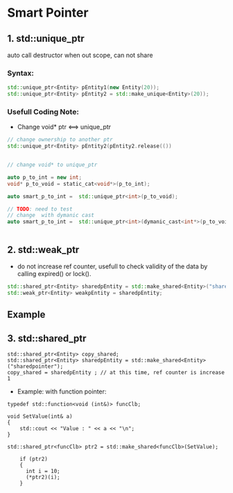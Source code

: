 # Smart Pointer

## 1. std::unique_ptr
auto call destructor when out scope, can not share

### Syntax: 
  
 ```c++
std::unique_ptr<Entity> pEntity1(new Entity(20));
std::unique_ptr<Entity> pEntity2 = std::make_unique<Entity>(20));


```

### Usefull Coding Note: 

* Change void* ptr <==> unique_ptr

```C++
// change ownership to another ptr
std::unique_ptr<Entity> pEntity2(pEntity2.release(())


// change void* to unique_ptr

auto p_to_int = new int; 
void* p_to_void = static_cat<void*>(p_to_int);

auto smart_p_to_int =  std::unique_ptr<int>(p_to_void);

// TODO: need to test
// change  with dymanic cast
auto smart_p_to_int =  std::unique_ptr<int>(dymanic_cast<int*>(p_to_void.release()))



```






## 2. std::weak_ptr
- do not increase ref counter, usefull to check validity of the data by calling expired() or lock().

```c++
std::shared_ptr<Entity> sharedpEntity = std::make_shared<Entity>("sharedpointer");
std::weak_ptr<Entity> weakpEntity = sharedpEntity;
```
## Example



## 3. std::shared_ptr

```
std::shared_ptr<Entity> copy_shared; 
std::shared_ptr<Entity> sharedpEntity = std::make_shared<Entity>("sharedpointer");
copy_shared = sharedpEntity ; // at this time, ref counter is increase 1

```

- Example:  with function pointer: 

```
typedef std::function<void (int&)> funcClb; 

void SetValue(int& a)
{
    std::cout << "Value : " << a << "\n";
}

std::shared_ptr<funcClb> ptr2 = std::make_shared<funcClb>(SetValue);

    if (ptr2)
    {
      int i = 10;
      (*ptr2)(i);      
    }

```
